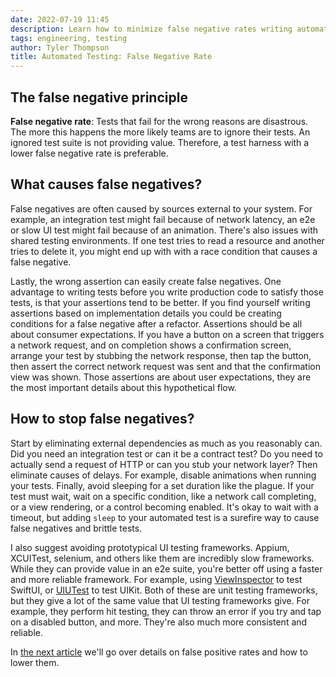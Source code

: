 ```yaml
---
date: 2022-07-19 11:45
description: Learn how to minimize false negative rates writing automated tests. Learn about the different processes and tools that can help with a low false negative rates.
tags: engineering, testing
author: Tyler Thompson
title: Automated Testing: False Negative Rate
---
```


## The false negative principle
**False negative rate**: Tests that fail for the wrong reasons are disastrous. The more this happens the more likely teams are to ignore their tests. An ignored test suite is not providing value. Therefore, a test harness with a lower false negative rate is preferable.

## What causes false negatives?
False negatives are often caused by sources external to your system. For example, an integration test might fail because of network latency, an e2e or slow UI test might fail because of an animation. There's also issues with shared testing environments. If one test tries to read a resource and another tries to delete it, you might end up with with a race condition that causes a false negative.

Lastly, the wrong assertion can easily create false negatives. One advantage to writing tests before you write production code to satisfy those tests, is that your assertions tend to be better. If you find yourself writing assertions based on implementation details you could be creating conditions for a false negative after a refactor. Assertions should be all about consumer expectations. If you have a button on a screen that triggers a network request, and on completion shows a confirmation screen, arrange your test by stubbing the network response, then tap the button, then assert the correct network request was sent and that the confirmation view was shown. Those assertions are about user expectations, they are the most important details about this hypothetical flow.

## How to stop false negatives?
Start by eliminating external dependencies as much as you reasonably can. Did you need an integration test or can it be a contract test? Do you need to actually send a request of HTTP or can you stub your network layer? Then eliminate causes of delays. For example, disable animations when running your tests. Finally, avoid sleeping for a set duration like the plague. If your test must wait, wait on a specific condition, like a network call completing, or a view rendering, or a control becoming enabled. It's okay to wait with a timeout, but adding `sleep` to your automated test is a surefire way to cause false negatives and brittle tests.

I also suggest avoiding prototypical UI testing frameworks. Appium, XCUITest, selenium, and others like them are incredibly slow frameworks. While they can provide value in an e2e suite, you're better off using a faster and more reliable framework. For example, using [ViewInspector](https://github.com/nalexn/ViewInspector) to test SwiftUI, or [UIUTest](https://github.com/nallick/UIUTest) to test UIKit. Both of these are unit testing frameworks, but they give a lot of the same value that UI testing frameworks give. For example, they perform hit testing, they can throw an error if you try and tap on a disabled button, and more. They're also much more consistent and reliable.

In [the next article](https://www.aprincipalengineer.com/blog/automated-testing-false-positive-rate/index.html) we'll go over details on false positive rates and how to lower them.